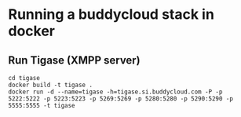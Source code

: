 Running a buddycloud stack in docker
====================================

Run Tigase (XMPP server)
------------------------

```
cd tigase
docker build -t tigase .
docker run -d --name=tigase -h=tigase.si.buddycloud.com -P -p 5222:5222 -p 5223:5223 -p 5269:5269 -p 5280:5280 -p 5290:5290 -p 5555:5555 -t tigase
```


